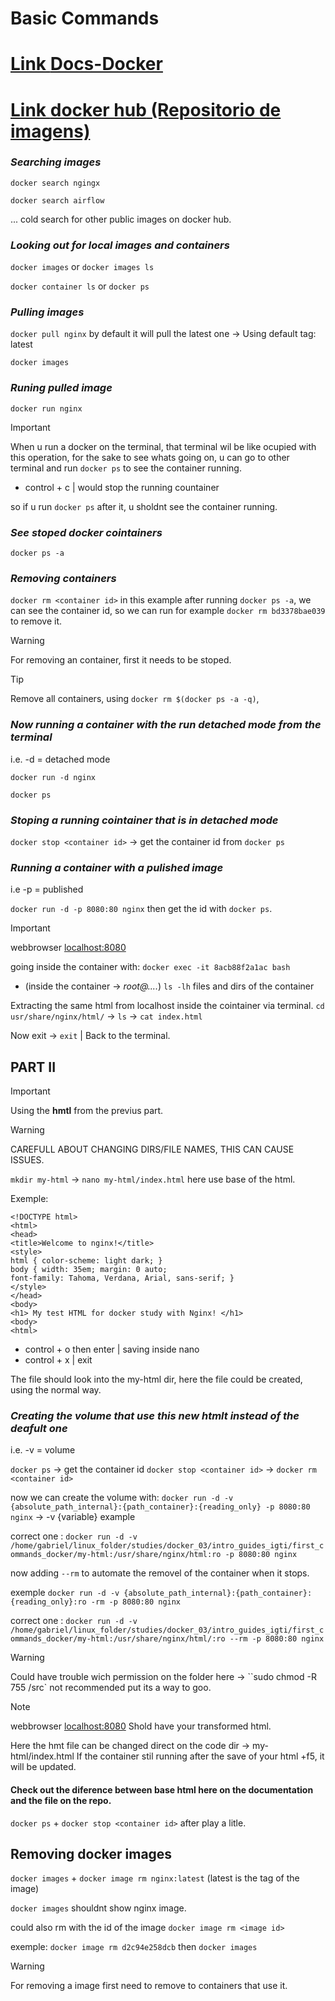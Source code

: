# Basic Commands

# [Link __Docs-Docker__  ](https://docs.docker.com/reference/cli/docker/container/run/)

# [Link __docker hub__  (Repositorio de imagens)](https://hub.docker.com)

### *Searching images*

`docker search ngingx`

`docker search airflow`

... cold search for other public images on docker hub.

 ### *Looking out for local images and containers*

`docker images` or `docker images ls`

`docker container ls` or `docker ps`


 ### *Pulling images*

 `docker pull nginx` by default it will pull the latest one -> Using default tag: latest

 `docker images`

 ### *Runing pulled image*

 `docker run nginx`

> [!IMPORTANT]
> When u run a docker on the terminal, that terminal wil be like ocupied with this operation, for the sake to see whats going on, u can go to other terminal and run `docker ps` to see the container running.

- control + c  | would stop the running countainer

so if u run `docker ps` after it, u sholdnt see the container running.

### *See stoped docker cointainers*

`docker ps -a`

### *Removing containers*

`docker rm <container id>` in this example after running `docker ps -a`, we can see the container id, so we can run for example `docker rm bd3378bae039` to remove it.

> [!WARNING]
> For removing an container, first it needs to be stoped.

> [!TIP]
> Remove all containers, using `docker rm $(docker ps -a -q)`,



### *Now running a container with the run detached mode from the terminal*
i.e. -d = detached mode

`docker run -d nginx`

`docker ps`

### *Stoping a running cointainer that is in detached mode*

`docker stop <container id>` -> get the container id from `docker ps`


### *Running a container with a pulished image*
i.e -p = published

`docker run -d -p 8080:80 nginx` then get the id with `docker ps`.

> [!IMPORTANT]
> webbrowser [localhost:8080](http://localhost:8080/)

going inside the container with: `docker exec -it 8acb88f2a1ac bash`

- (inside the container -> _root@...._) 
`ls -lh` files and dirs of the container

Extracting the same html from localhost inside the cointainer via terminal.
`cd usr/share/nginx/html/` -> `ls` -> `cat index.html`

Now exit -> `exit` | Back to the terminal.


## PART II

> [!IMPORTANT]
> Using the **hmtl** from the previus part.


> [!WARNING]
> CAREFULL ABOUT CHANGING DIRS/FILE NAMES, THIS CAN CAUSE ISSUES.



`mkdir my-html` -> `nano my-html/index.html` here use base of the html.

Exemple:
```
<!DOCTYPE html>
<html>
<head>
<title>Welcome to nginx!</title>
<style>
html { color-scheme: light dark; }
body { width: 35em; margin: 0 auto;
font-family: Tahoma, Verdana, Arial, sans-serif; }
</style>
</head>
<body>
<h1> My test HTML for docker study with Nginx! </h1>
<body>
<html>
```

- control + o  then enter | saving inside nano 
- control + x | exit

The file should look into the my-html dir, here the file could be created, using the normal way.


### *Creating the volume that use this new htmlt instead of the deafult one*
i.e. -v = volume

`docker ps` -> get the container id
`docker stop <container id>` -> `docker rm <container id>`

now we can create the volume with:
`docker run -d -v {absolute_path_internal}:{path_container}:{reading_only} -p 8080:80 nginx` -> -v {variable} example 

correct one :
`docker run -d -v /home/gabriel/linux_folder/studies/docker_03/intro_guides_igti/first_commands_docker/my-html:/usr/share/nginx/html:ro -p 8080:80 nginx`

now adding `--rm` to automate the removel of the container when it stops.

exemple
`docker run -d -v {absolute_path_internal}:{path_container}:{reading_only}:ro -rm -p 8080:80 nginx` 

correct one :
`docker run -d -v /home/gabriel/linux_folder/studies/docker_03/intro_guides_igti/first_commands_docker/my-html:/usr/share/nginx/html/:ro --rm -p 8080:80 nginx`


> [!WARNING]
> Could have trouble wich permission on the folder here -> ``sudo chmod -R 755 /src` not recommended put its a way to goo.


> [!Note]
> webbrowser [localhost:8080](http://localhost:8080/) Shold have your transformed html.

Here the hmt file can be changed direct on the code dir -> my-html/index.html
If the container stil running after the save of your html +f5, it will be updated.

#### Check out the diference between base html here on the documentation and the file on the repo.

`docker ps` + `docker stop <container id>` after play a litle.

## Removing docker images

`docker images` + `docker image rm nginx:latest` (latest is the tag of the image)

`docker images` shouldnt show nginx image.

could also rm with the id of the image `docker image rm <image id>`

exemple:
`docker image rm d2c94e258dcb` then `docker images`	

> [!WARNING]
> For removing a image first need to remove to containers that use it.